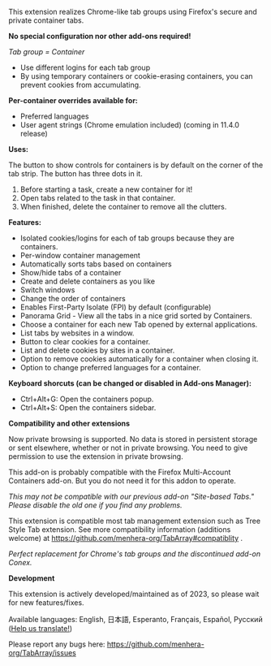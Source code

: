 This extension realizes Chrome-like tab groups using Firefox's secure and private container tabs.

__No special configuration nor other add-ons required!__

_Tab group = Container_

- Use different logins for each tab group
- By using temporary containers or cookie-erasing containers, you can prevent cookies from accumulating.

**Per-container overrides available for:**

- Preferred languages
- User agent strings (Chrome emulation included) (coming in 11.4.0 release)

**Uses:**

The button to show controls for containers is by default on the corner of the tab strip. The button has three dots in it.

1. Before starting a task, create a new container for it!
1. Open tabs related to the task in that container.
1. When finished, delete the container to remove all the clutters.

**Features:**

- Isolated cookies/logins for each of tab groups because they are containers.
- Per-window container management
- Automatically sorts tabs based on containers
- Show/hide tabs of a container
- Create and delete containers as you like
- Switch windows
- Change the order of containers
- Enables First-Party Isolate (FPI) by default (configurable)
- Panorama Grid - View all the tabs in a nice grid sorted by Containers.
- Choose a container for each new Tab opened by external applications.
- List tabs by websites in a window.
- Button to clear cookies for a container.
- List and delete cookies by sites in a container.
- Option to remove cookies automatically for a container when closing it.
- Option to change preferred languages for a container.

**Keyboard shorcuts (can be changed or disabled in Add-ons Manager):**

- Ctrl+Alt+G: Open the containers popup.
- Ctrl+Alt+S: Open the containers sidebar.

**Compatibility and other extensions**

Now private browsing is supported. No data is stored in persistent storage or sent elsewhere, whether or not in private browsing. You need to give permission to use the extension in private browsing.

This add-on is probably compatible with the Firefox Multi-Account Containers add-on. But you do not need it for this addon to operate.

_This may not be compatible with our previous add-on "Site-based Tabs." Please disable the old one if you find any problems._

This extension is compatible most tab management extension such as Tree Style Tab extension. See more compatibility information (additions welcome) at https://github.com/menhera-org/TabArray#compatiblity .

_Perfect replacement for Chrome's tab groups and the discontinued add-on Conex._

**Development**

This extension is actively developed/maintained as of 2023, so please wait for new features/fixes.

Available languages: English, 日本語, Esperanto, Français, Español, Русский
([Help us translate!](https://hosted.weblate.org/projects/container-tab-groups/#languages))

Please report any bugs here: https://github.com/menhera-org/TabArray/issues
